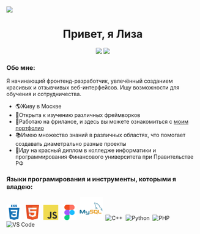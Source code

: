 <img src="https://github.com/user-attachments/assets/06550992-e520-421e-985c-8fa23fa8286a" align="center" width="400"/>
<h1 align="center">Привет, я Лиза</h1>
<div id="header" align="center">
  <a href="https://t.me/metaltelo"><img src="https://img.icons8.com/?size=100&id=114954&format=png&color=000000" width="60" /></a>
  <a href="https://vk.com/metaltelo"><img src="https://img.icons8.com/?size=100&id=dSdVIYLfZB7v&format=png&color=000000" width="60"/></a>
</div>
<div id="hrefs" align="left"  width="70%">
  <h3>Обо мне:</h3>
  <p>Я начинающий фронтенд-разработчик, увлечённый созданием красивых и отзывчивых веб-интерфейсов. Ищу возможности для обучения и сотрудничества.</p>
  <ul>
    <li>🌎Живу в Москве</li>
    <li>🧠Открыта к изучению различных фреймворков</li>
    <li>📌Работаю на фрилансе, и здесь вы можете ознакомиться с <a href="https://github.com/metal-telo/Portfolio-Konova-EP">моим портфолио</a></li>
    <li>📚Имею множество знаний в различных областях, что помогает создавать диаметрально разные проекты</li>
    <li>📕Иду на красный диплом в колледже информатики и программирования Финансового университета при Правительстве РФ</li>
  </ul>
</div>
<h3>Языки програмирования и инструменты, которыми я владею:</h3>
<div> 
  <img src="https://github.com/devicons/devicon/blob/master/icons/css3/css3-plain-wordmark.svg"  title="CSS3" alt="CSS" width="40" height="40"/>&nbsp;
  <img src="https://github.com/devicons/devicon/blob/master/icons/html5/html5-original.svg" title="HTML5" alt="HTML" width="40" height="40"/>&nbsp;
  <img src="https://github.com/devicons/devicon/blob/master/icons/javascript/javascript-original.svg" title="JavaScript" alt="JavaScript" width="40" height="40"/>&nbsp;
  <img src="https://github.com/devicons/devicon/blob/master/icons/figma/figma-original.svg" title="Figma" alt="Figma" width="40" height="40"/>&nbsp;
  <img src="https://github.com/devicons/devicon/blob/master/icons/mysql/mysql-original-wordmark.svg" title="MySQL"  alt="MySQL" width="60" height="60"/>&nbsp;
  <img src="https://camo.githubusercontent.com/4c87bbd620cb0bfd5174aa620fb029828fc09d71aa0280966c01eeaaffb63b02/68747470733a2f2f736b696c6c69636f6e732e6465762f69636f6e733f693d637070267468656d653d6461726b"  title="C++" alt="C++" width="40" height="40"/>&nbsp;
  <img src="https://camo.githubusercontent.com/1594bb61e85b22739a2e8fa02ea68154f8969efc2f280a47f2602f99d5f0fc0e/68747470733a2f2f736b696c6c69636f6e732e6465762f69636f6e733f693d7079"  title="Python" alt="Python" width="40" height="40"/>&nbsp;
  <img src="https://camo.githubusercontent.com/730577f274566576ff88e28ea042fea703254659dd140c5478ce1423f07f4855/68747470733a2f2f736b696c6c69636f6e732e6465762f69636f6e733f693d706870"  title="PHP" alt="PHP" width="40" height="40"/>&nbsp;
  <img src="https://camo.githubusercontent.com/bf5fd936b65e326e4c714644e3d84bd3e7c64e984b6a2a06d93371cdc14967f0/68747470733a2f2f736b696c6c69636f6e732e6465762f69636f6e733f693d7673636f6465267468656d653d6461726b"  title="VS Code" alt="VS Code" width="40" height="40"/>&nbsp;
</div>
